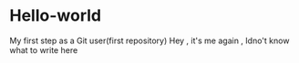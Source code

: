 # Hello-world
My first step as a Git user(first repository)
Hey , it's me again , Idno't know what to write here
